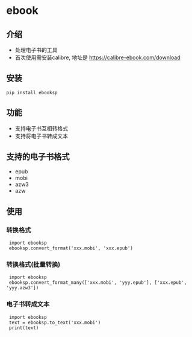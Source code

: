 # ebook

## 介绍
- 处理电子书的工具
- 首次使用需安装calibre, 地址是 https://calibre-ebook.com/download


## 安装


    pip install ebooksp

## 功能
- 支持电子书互相转格式
- 支持将电子书转成文本

## 支持的电子书格式

- epub
- mobi
- azw3
- azw

## 使用
### 转换格式



     import ebooksp
     ebooksp.convert_format('xxx.mobi', 'xxx.epub')



### 转换格式(批量转换)



     import ebooksp
     ebooksp.convert_format_many(['xxx.mobi', 'yyy.epub'], ['xxx.epub', 'yyy.azw3'])


### 电子书转成文本



     import ebooksp
     text = ebooksp.to_text('xxx.mobi')
     print(text)